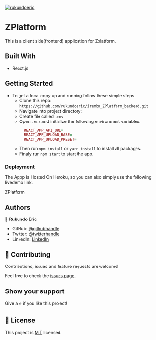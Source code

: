 [![rukundoeric](https://circleci.com/gh/rukundoeric/irembo_ZPlatform_backend.svg?style=svg)](https://app.circleci.com/pipelines/github/rukundoeric/irembo_ZPlatform_backend?branch=develop&filter=all)

# ZPlatform
This is a client side(frontend) application for Zplatform. 

## Built With
- React.js

## Getting Started
- To get a local copy up and running follow these simple steps.
  - Clone this repo: `https://github.com/rukundoeric/irembo_ZPlatform_backend.git`
  - Navigate into project directory:
  - Create file called `.env`
  - Open `.env` and initialize the following environment variables:
    ```ruby
      REACT_APP_API_URL=
      REACT_APP_UPLOAD_BASE=
      REACT_APP_UPLOAD_PRESET=
    ```
  - Then run `npm install` or `yarn install` to install all packages.
  - Finaly run `npm start` to start the app.
### Deployment
The Appp is Hosted On Heroku, so you can also simply use the following livedemo link.

[ZPlatform](https://zplatform-frontend.herokuapp.com/)
## Authors

👤 **Rukundo Eric**

- GitHub: [@githubhandle](https://github.com/rukundoeric)
- Twitter: [@twitterhandle](https://twitter.com/rukundoeric005)
- LinkedIn: [LinkedIn](https://www.linkedin.com/in/rukundo-eric-000bba181/)

## 🤝 Contributing

Contributions, issues and feature requests are welcome!

Feel free to check the [issues page](issues/).

## Show your support

Give a ⭐️ if you like this project!

## 📝 License

This project is [MIT](./LICENSE) licensed.

